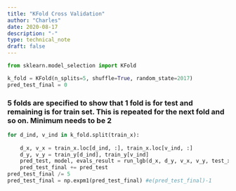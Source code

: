 ```yaml
---
title: "KFold Cross Validation"
author: "Charles"
date: 2020-08-17
description: "-"
type: technical_note
draft: false
---
```


```python
from sklearn.model_selection import KFold
```


```python
k_fold = KFold(n_splits=5, shuffle=True, random_state=2017)
pred_test_final = 0
```

### 5 folds are specified to show that 1 fold is for test and remaining is for train set. This is repeated for the next fold and so on. Minimum needs to be 2


```python
for d_ind, v_ind in k_fold.split(train_x):
    
    d_x, v_x = train_x.loc[d_ind, :], train_x.loc[v_ind, :]
    d_y, v_y = train_y[d_ind], train_y[v_ind]
    pred_test, model, evals_result = run_lgb(d_x, d_y, v_x, v_y, test_x) #Running LightGBM here
    pred_test_final += pred_test
pred_test_final /= 5
pred_test_final = np.expm1(pred_test_final) #e(pred_test_final)-1
```
